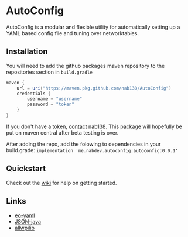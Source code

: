 # AutoConfig
AutoConfig is a modular and flexible utility for automatically setting up a YAML based config file and tuning over networktables.

## Installation
You will need to add the github packages maven repository to the repositories section in `build.gradle`
```gradle
maven {
    url = uri("https://maven.pkg.github.com/nab138/AutoConfig")
    credentials {
        username = "username"
        password = "token"
    }
}
```
If you don't have a token, [contact nab138](mailto:nab@nabdev.me). This package will hopefully be put on maven central after beta testing is over.

After adding the repo, add the folowing to dependencies in your build.grade:
`implementation 'me.nabdev.autoconfig:autoconfig:0.0.1'`

## Quickstart
Check out the [wiki](https://github.com/nab138/AutoConfig/wiki) for help on getting started.

## Links
- [eo-yaml](https://github.com/decorators-squad/eo-yaml)
- [JSON-java](https://github.com/stleary/JSON-java)
- [allwpilib](https://github.com/wpilibsuite/allwpilib)
